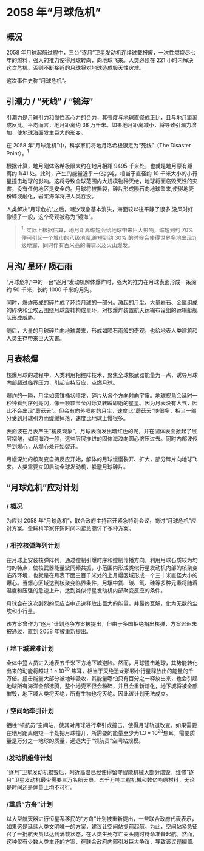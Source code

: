 # 2058 年“月球危机”

## 概况

2058 年月球起航过程中，三台“逐月”卫星发动机连续过载报废，一次性燃烧尽七年的燃料，强大的推力使得月球转向，向地球飞来。人类必须在 221 小时内解决这次危机，否则不断接近的月球将对地球造成毁灭性灾难。

这次事件史称“月球危机”。

## 引潮力 / “死线” / “镜海”

引潮力是月球引力和惯性离心力的合力，其强度与地球直径成正比，且与地月距离成反比。平均而言，地月距离约 38 万千米。如果地月距离减小，将导致引潮力增加，使地球海面发生巨大的形变。

在 2058 年“月球危机”中，科学家们将地月洛希极限定为“死线”（The Disaster Point）。$^1$

根据计算，地月刚体洛希极限大约在地月相距 9495 千米处，也就是地月原有距离约 1/41 处。此时，产生的能量近乎一亿兆吨，相当于直径约 10 千米大小的小行星撞击地球的影响。这将导致全球范围内大规模物种灭绝，地球将面临毁灭性的灾害，没有任何地区是安全的。月球将被撕裂，碎片形成陨石向地球坠来,使得地壳粉碎或融化，岩浆海洋将把人类吞没。

人类解决“月球危机”之后，潮汐现象基本消失，海面较以往平静了很多,没风时好像镜子一般，这个奇观被称为“镜海”。

> $^1$: 实际上根据估算，地月距离缩短会给地球带来巨大影响，缩短到约 70% 便可引起一个城市的八级地震,缩短到约 30% 的时候会使得世界多地出现九级地震，同时伴有百米高的海啸以及火山爆发。

## 月沟/ 星环/ 陨石雨

“月球危机”中的一台“逐月”发动机解体爆炸时，强大的推力在月球表面形成一条深约 50 千米，长约 1000 千米的月沟。

同时，爆炸形成的碎片成了环绕月球的一部分。激起的月尘、大量岩石、金属组成的碎块和尘埃云围绕月球旋转构成星环，对核爆炸装置航天运输布设组的运输艇舰队形成威胁。

随后，大量的月球碎片向地球袭来，形成如陨石雨般的奇观，也给地表人类建筑和人类生存带来巨大灾害。

## 月表核爆

核爆月球的过程中，人类利用相控阵技术，聚焦全球核武器能量为一点，诱导月球内部超过临界压力，引起自持反应，点燃月球。

爆炸的一瞬，月尘如圆锥桶状喷发，碎片从各个方向射向宇宙。地球视角会延时一秒钟看到序列亮闪，像一颗颗莹莹闪烁又转瞬即逝的星星。因为月表没有大气，因此不会出现“蘑菇云”。但会有向外喷射的月尘，速度比“蘑菇云”快很多，相当一部分受到月球引力而缓缓掉落，速度比地球上慢很多。

表面波在月表产生“橘皮现象”，月球表面发出暗红色的光，并在固体表面掀起了层层褶皱，如同海浪一般，这些层层推进的固体海浪向圆心挤压过去。同时内部波传导到爆心，从爆心处开始裂开。

月幔深处的核聚变自持反应开始，解体的月球慢慢裂开、扩大，部分碎片向地球飞来。人类需要立即启动全球发动机，躲避月球碎片。

## “月球危机”应对计划

### / 概况

为应对 2058 年“月球危机”，联合政府主持召开紧急特别会议，商讨“月球危机”应对方案。全球科学家在短时间内紧急商讨了多种方案。

### / 相控核弹阵列计划

在月球上安装核弹阵列，通过控制引爆时序和控制传播方向，利用月球石质较为均匀的特点，使核武器能量波同频共振，小范围内形成类似行星发动机内部的核聚变临界环境，也就是在月表下面三百千米处的上月幔区域形成一个三十米直径大小的爆心。当爆心区域达到核聚变临界条件，月壤中氦、碳、氧、硅等多种元素将随着温度和压强的急速上升，达到类似行星发动机内部聚变反应的条件。

月球会在这次剧烈的反应当中迅速释放出巨大的能量，并最终瓦解，化为无数的尘埃和小行星。

该方案曾作为“逐月”计划竞争方案被提出，但由于多国拒绝捐出核弹，方案迟迟未被通过，直到 2058 年被重新提出。

### / 地下城避难计划

全体中签人员进入地表五千米下方地下城避险。然而，月球撞击地球，其势能转化出来的动能将超过 $1×10^{30}$ 焦耳，相当于灭绝恐龙那颗小行星释放出的能量的千万倍。撞击能量大部分被地球吸收，其能量哪怕只有百分之一释放出来，也会引起地球所有海洋全部沸腾，整个地壳不但会粉碎，并且会重新熔化，地下城将被全部摧毁，地下城人类将灭绝，所有生物也将灭绝。因此该计划无法成立。

### / 空间站牵引计划

牺牲“领航员”空间站，使其对月球进行牵引或撞击，使得月球轨道改变。如果需要在地月距离缩短一半处把月球撞开，所需要的能量至少为$1.3×10^{28}$焦耳，需要质量是万分之一地球的质量，远远大于“领航员”空间站规模。

### /发动机维修计划

“逐月”卫星发动机损毁后，附近高温已经使得留守智能机械大部分熔毁。维修“逐月”卫星发动机最少需要三万名航天员、五千万吨工程机械和数亿吨原材料，无论是时间还是体量上均不可行。

### /重启“方舟”计划

以大型航天器进行恒星系移民的“方舟”计划被重新提出，一些联合政府代表表示，如果这是延续人类文明唯一的方案，建议让空间站提前起航。为此，空间站紧急征召了一批航天员以达到满载状态，在人类生死存亡关头随时待命准备起航。然而，这种仅有少数人类生还的方案，在联合政府内部引发巨大争议，导致该议题搁置。
